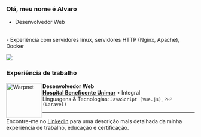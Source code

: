 ### Olá, meu nome é Alvaro

- Desenvolvedor Web
<br/>
- Experiência com servidores linux, servidores HTTP (Nginx, Apache), Docker

![](https://github-readme-stats.vercel.app/api/wakatime?username=aragazzi&layout=compact&custom_title=O%20que%20eu%20estou%20fazendo&theme=dark)

### Experiência de trabalho

[<img align="left" height="94px" width="94px" alt="Warpnet" src="https://scontent.fmii9-1.fna.fbcdn.net/v/t39.30808-6/260790142_4526107270792224_7383873373838494419_n.jpg?_nc_cat=104&ccb=1-7&_nc_sid=6ee11a&_nc_ohc=qqqaVR9YZ3YQ7kNvgHXKkJY&_nc_oc=AdgkIlOe8GCMWb51Jdmkvs3CwpGnMpP2TCFOU2Wakn2eg41lvZAUnvEivTZ_1avEcDe-AAwHNKFf3MtzL9kBczPf&_nc_zt=23&_nc_ht=scontent.fmii9-1.fna&_nc_gid=A-rBy1smlElIwaVY3_Ph6OR&oh=00_AYDVDH6qwrYxDEZvraeZQCsBf1LHLPdnVAJ1YdM7oshtRQ&oe=676AD8E6"/>](https://abhu.com.br)

**Desenvolvedor Web** \
[**Hospital Beneficente Unimar**](https://abhu.com.br) • Integral \
Linguagens & Tecnologias: `JavaScript (Vue.js)`, `PHP (Laravel)`

---

Encontre-me no [LinkedIn](https://www.linkedin.com/in/alvaro-ragazzi-978865203/) para uma descrição mais detalhada da minha experiência de trabalho, educação e certificação.
